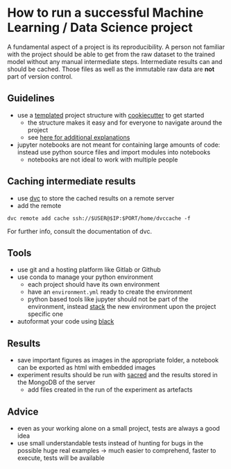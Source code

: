 # How to run a successful Machine Learning / Data Science project

A fundamental aspect of a project is its reproducibility. A person not familiar with the project should be able to get from the raw dataset to the trained model without any manual intermediate steps. Intermediate results can and should be cached. Those files as well as the immutable raw data are **not** part of version control.

## Guidelines
- use a [templated](https://github.com/j-petit/cookiecutter-data-science) project structure with [cookiecutter](https://cookiecutter.readthedocs.io/en/latest/installation.html) to get started
    - the structure makes it easy and for everyone to navigate around the project
    - see [here for additional explanations](https://drivendata.github.io/cookiecutter-data-science/#contributing)
- jupyter notebooks are not meant for containing large amounts of code: instead use python source files and import modules into notebooks
    - notebooks are not ideal to work with multiple people

## Caching intermediate results
- use [dvc](https://dvc.org/doc/use-cases/versioning-data-and-model-files) to store the cached results on a remote server
- add the remote 
```
dvc remote add cache ssh://$USER@$IP:$PORT/home/dvccache -f
```
For further info, consult the documentation of dvc.

## Tools
- use git and a hosting platform like Gitlab or Github
- use conda to manage your python environment
    - each project should have its own environment
    - have an `environment.yml` ready to create the environment
    - python based tools like jupyter should not be part of the environment, instead [stack](https://docs.conda.io/projects/conda/en/latest/user-guide/tasks/manage-environments.html#nested-activation) the new environment upon the project specific one
- autoformat your code using [black](https://black.readthedocs.io/en/latest/)

## Results
- save important figures as images in the appropriate folder, a notebook can be exported as html with embedded images
- experiment results should be run with [sacred](https://sacred.readthedocs.io/en/stable/) and the results stored in the MongoDB of the server
    - add files created in the run of the experiment as artefacts

## Advice
- even as your working alone on a small project, tests are always a good idea
- use small understandable tests instead of hunting for bugs in the possible huge real examples -> much easier to comprehend, faster to execute, tests will be available
